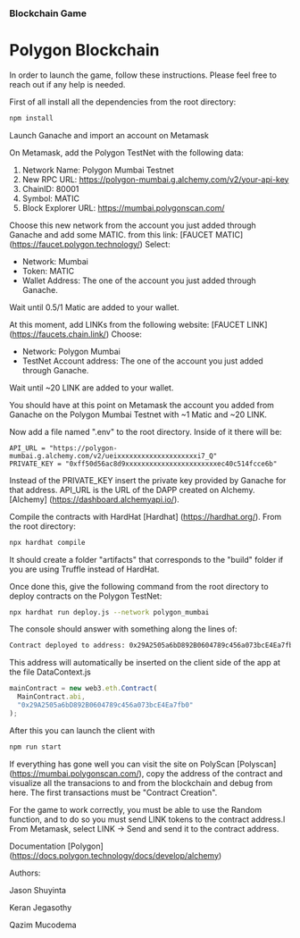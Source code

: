### Blockchain Game

# Polygon Blockchain

In order to launch the game, follow these instructions. Please feel free to reach out if any help is needed.

First of all install all the dependencies from the root directory:

```bash
npm install
```

Launch Ganache and import an account on Metamask

On Metamask, add the Polygon TestNet with the following data:

1. Network Name: Polygon Mumbai Testnet
2. New RPC URL: https://polygon-mumbai.g.alchemy.com/v2/your-api-key
3. ChainID: 80001
4. Symbol: MATIC
5. Block Explorer URL: https://mumbai.polygonscan.com/

Choose this new network from the account you just added through Ganache and add some MATIC.
from this link: [FAUCET MATIC] (https://faucet.polygon.technology/)
Select:

- Network: Mumbai
- Token: MATIC
- Wallet Address: The one of the account you just added through Ganache.

Wait until 0.5/1 Matic are added to your wallet.

At this moment, add LINKs from the following website: [FAUCET LINK] (https://faucets.chain.link/)
Choose:

- Network: Polygon Mumbai
- TestNet Account address:  The one of the account you just added through Ganache.

Wait until ~20 LINK are added to your wallet.

You should have at this point on Metamask the account you added from Ganache on the Polygon Mumbai Testnet with ~1 Matic and ~20 LINK.

Now add a file named ".env" to the root directory.
Inside of it there will be:

```
API_URL = "https://polygon-mumbai.g.alchemy.com/v2/ueixxxxxxxxxxxxxxxxxxxxi7_Q"
PRIVATE_KEY = "0xff50d56ac8d9xxxxxxxxxxxxxxxxxxxxxxxec40c514fcce6b"
```

Instead of the PRIVATE_KEY insert the private key provided by Ganache for that address.
API_URL is the URL of the DAPP created on Alchemy.
[Alchemy] (https://dashboard.alchemyapi.io/).

Compile the contracts with HardHat [Hardhat] (https://hardhat.org/).
From the root directory:

```bash
npx hardhat compile
```
It should create a folder "artifacts" that corresponds to the "build" folder if you are using Truffle instead of HardHat.

Once done this, give the following command from the root directory to deploy contracts on the Polygon TestNet:

```bash
npx hardhat run deploy.js --network polygon_mumbai
```

The console should answer with something along the lines of:

```bash
Contract deployed to address: 0x29A2505a6bD892B0604789c456a073bcE4Ea7fb0
```

This address will automatically be inserted on the client side of the app at the file DataContext.js

```javascript
mainContract = new web3.eth.Contract(
  MainContract.abi,
  "0x29A2505a6bD892B0604789c456a073bcE4Ea7fb0"
);
```

After this you can launch the client with 

```bash
npm run start
```
If everything has gone well you can visit the site on PolyScan [Polyscan] (https://mumbai.polygonscan.com/),
copy the address of the contract and visualize all the transacions to and from the blockchain and debug from here.
The first transactions must be "Contract Creation".

For the game to work correctly, you must be able to use the Random function, and to do so you must send LINK tokens to the contract address.l
From Metamask, select LINK -> Send and send it to the contract address. 

Documentation
[Polygon] (https://docs.polygon.technology/docs/develop/alchemy)

Authors:

Jason Shuyinta


Keran Jegasothy


Qazim Mucodema
